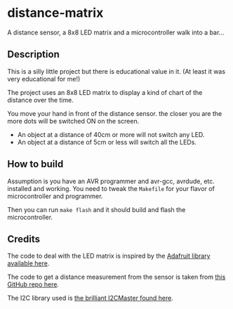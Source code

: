 # distance-matrix

A distance sensor, a 8x8 LED matrix and a microcontroller walk into a bar...

## Description

This is a silly little project but there is educational value in it. (At least it was very educational for me!)

The project uses an 8x8 LED matrix to display a kind of chart of the distance over the time.

You move your hand in front of the distance sensor. the closer you are the more dots will be switched ON on the screen.

+ An object at a distance of 40cm or more will not switch any LED.
+ An object at a distance of 5cm or less will switch all the LEDs.

## How to build

Assumption is you have an AVR programmer and avr-gcc, avrdude, etc. installed and working.
You need to tweak the `Makefile` for your flavor of microcontroller and programmer.

Then you can run `make flash` and it should build and flash the microcontroller.

## Credits

The code to deal with the LED matrix is inspired by the [Adafruit library available here](https://github.com/adafruit/Adafruit_LED_Backpack).

The code to get a distance measurement from the sensor is taken from [this GitHub repo here](https://github.com/yetifrisstlama/vl53l0x-non-arduino).

The I2C library used is [the brilliant I2CMaster found here](http://homepage.hispeed.ch/peterfleury/avr-software.html).


